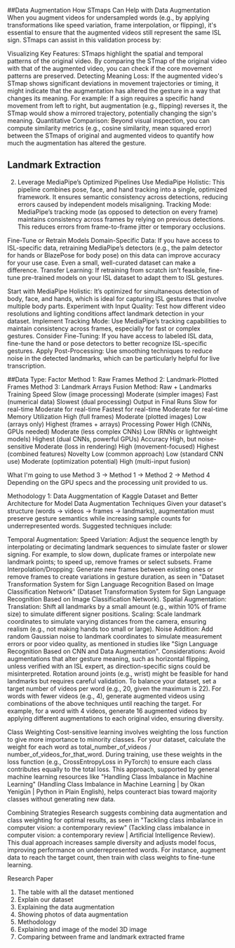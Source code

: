 
##Data Augmentation
How STmaps Can Help with Data Augmentation
When you augment videos for undersampled words (e.g., by applying transformations like speed variation, frame interpolation, or flipping), it's essential to ensure that the augmented videos still represent the same ISL sign. STmaps can assist in this validation process by:

Visualizing Key Features:
STmaps highlight the spatial and temporal patterns of the original video.
By comparing the STmap of the original video with that of the augmented video, you can check if the core movement patterns are preserved.
Detecting Meaning Loss:
If the augmented video's STmap shows significant deviations in movement trajectories or timing, it might indicate that the augmentation has altered the gesture in a way that changes its meaning.
For example:
If a sign requires a specific hand movement from left to right, but augmentation (e.g., flipping) reverses it, the STmap would show a mirrored trajectory, potentially changing the sign's meaning.
Quantitative Comparison:
Beyond visual inspection, you can compute similarity metrics (e.g., cosine similarity, mean squared error) between the STmaps of original and augmented videos to quantify how much the augmentation has altered the gesture.


## Landmark Extraction
2. Leverage MediaPipe’s Optimized Pipelines
Use MediaPipe Holistic: This pipeline combines pose, face, and hand tracking into a single, optimized framework. It ensures semantic consistency across detections, reducing errors caused by independent models misaligning.
Tracking Mode: MediaPipe’s tracking mode (as opposed to detection on every frame) maintains consistency across frames by relying on previous detections. This reduces errors from frame-to-frame jitter or temporary occlusions.

Fine-Tune or Retrain Models
Domain-Specific Data: If you have access to ISL-specific data, retraining MediaPipe’s detectors (e.g., the palm detector for hands or BlazePose for body pose) on this data can improve accuracy for your use case. Even a small, well-curated dataset can make a difference.
Transfer Learning: If retraining from scratch isn’t feasible, fine-tune pre-trained models on your ISL dataset to adapt them to ISL gestures.


Start with MediaPipe Holistic: It’s optimized for simultaneous detection of body, face, and hands, which is ideal for capturing ISL gestures that involve multiple body parts.
Experiment with Input Quality: Test how different video resolutions and lighting conditions affect landmark detection in your dataset.
Implement Tracking Mode: Use MediaPipe’s tracking capabilities to maintain consistency across frames, especially for fast or complex gestures.
Consider Fine-Tuning: If you have access to labeled ISL data, fine-tune the hand or pose detectors to better recognize ISL-specific gestures.
Apply Post-Processing: Use smoothing techniques to reduce noise in the detected landmarks, which can be particularly helpful for live transcription.


##Data Type:
Factor	              Method 1: Raw Frames	    Method 2: Landmark-Plotted Frames	Method 3: Landmark Arrays	Fusion     Method: Raw + Landmarks
Training Speed	      Slow (image processing)	  Moderate (simpler images)	        Fast (numerical data)	               Slowest (dual processing)
Output in Final Runs	Slow for real-time	      Moderate for real-time	          Fastest for real-time	               Moderate for real-time
Memory Utilization	  High (full frames)	      Moderate (plotted images)	        Low (arrays only)	                   Highest (frames + arrays)
Processing Power	    High (CNNs, GPUs needed)	Moderate (less complex CNNs)    	Low (RNNs or lightweight models)	   Highest (dual CNNs, powerful GPUs)
Accuracy	            High, but noise-sensitive	Moderate (loss in rendering)	    High (movement-focused)	             Highest (combined features)
Novelty	Low          (common approach)	        Low (standard CNN use)	          Moderate (optimization potential)	   High (multi-input fusion)

What I'm going to use 
Method 3 -> Method 1 -> Method 2 -> Method 4 
Depending on the GPU specs and the processing unit provided to us.

Methodology 1: Data Auggmentation of Kaggle Dataset and Better Architecture for Model
Data Augmentation Techniques
Given your dataset's structure (words → videos → frames → landmarks), augmentation must preserve gesture semantics while increasing sample counts for underrepresented words. Suggested techniques include:

Temporal Augmentation:
Speed Variation: Adjust the sequence length by interpolating or decimating landmark sequences to simulate faster or slower signing. For example, to slow down, duplicate frames or interpolate new landmark points; to speed up, remove frames or select subsets.
Frame Interpolation/Dropping: Generate new frames between existing ones or remove frames to create variations in gesture duration, as seen in "Dataset Transformation System for Sign Language Recognition Based on Image Classification Network" (Dataset Transformation System for Sign Language Recognition Based on Image Classification Network).
Spatial Augmentation:
Translation: Shift all landmarks by a small amount (e.g., within 10% of frame size) to simulate different signer positions.
Scaling: Scale landmark coordinates to simulate varying distances from the camera, ensuring realism (e.g., not making hands too small or large).
Noise Addition: Add random Gaussian noise to landmark coordinates to simulate measurement errors or poor video quality, as mentioned in studies like "Sign Language Recognition Based on CNN and Data Augmentation".
Considerations: Avoid augmentations that alter gesture meaning, such as horizontal flipping, unless verified with an ISL expert, as direction-specific signs could be misinterpreted. Rotation around joints (e.g., wrist) might be feasible for hand landmarks but requires careful validation.
To balance your dataset, set a target number of videos per word (e.g., 20, given the maximum is 22). For words with fewer videos (e.g., 4), generate augmented videos using combinations of the above techniques until reaching the target. For example, for a word with 4 videos, generate 16 augmented videos by applying different augmentations to each original video, ensuring diversity.

Class Weighting
Cost-sensitive learning involves weighting the loss function to give more importance to minority classes. For your dataset, calculate the weight for each word as total_number_of_videos / number_of_videos_for_that_word. During training, use these weights in the loss function (e.g., CrossEntropyLoss in PyTorch) to ensure each class contributes equally to the total loss. This approach, supported by general machine learning resources like "Handling Class Imbalance in Machine Learning" (Handling Class Imbalance in Machine Learning | by Okan Yenigün | Python in Plain English), helps counteract bias toward majority classes without generating new data.

Combining Strategies
Research suggests combining data augmentation and class weighting for optimal results, as seen in "Tackling class imbalance in computer vision: a contemporary review" (Tackling class imbalance in computer vision: a contemporary review | Artificial Intelligence Review). This dual approach increases sample diversity and adjusts model focus, improving performance on underrepresented words. For instance, augment data to reach the target count, then train with class weights to fine-tune learning.

 Research Paper
1. The table with all the dataset mentioned 
2. Explain our dataset 
3. Explaining the data augmentation
4. Showing photos of data augmentation 
5. Methodology
6. Explaining and image of the model 3D image 
7. Comparing between frame and landmark extracted frame 
